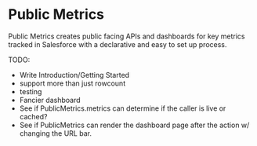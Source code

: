 # Public Metrics

Public Metrics creates public facing APIs and dashboards for key metrics tracked in Salesforce with a declarative and easy to set up process.

TODO:
* Write Introduction/Getting Started
* support more than just rowcount
* testing
* Fancier dashboard
* See if PublicMetrics.metrics can determine if the caller is live or cached?
* See if PublicMetrics can render the dashboard page after the action w/ changing the URL bar.
